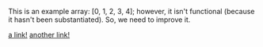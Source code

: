 This is an example array: [0, 1, 2, 3, 4]; however, it isn't functional (because it hasn't been substantiated). So, we need to improve it.

[a link!](https://something.com)
[another link!](some-page.html)
